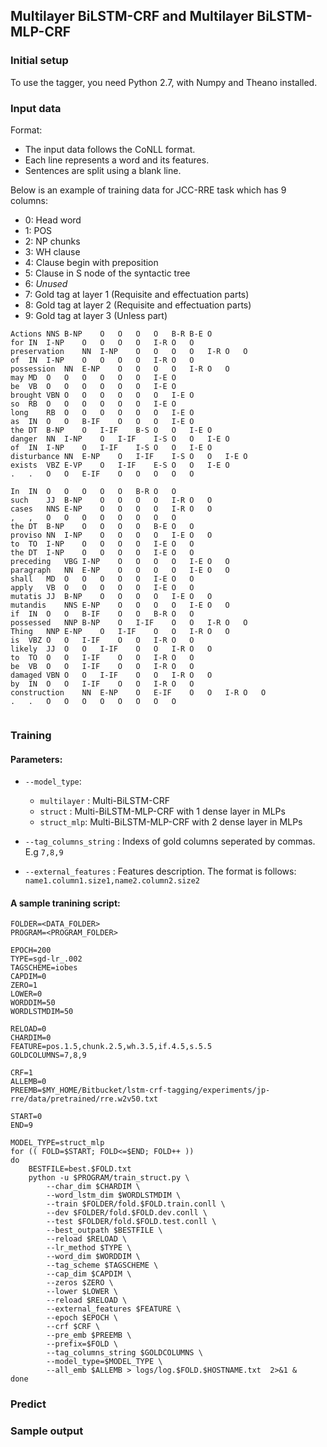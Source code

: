 ## Multilayer BiLSTM-CRF and Multilayer BiLSTM-MLP-CRF

### Initial setup

To use the tagger, you need Python 2.7, with Numpy and Theano installed.

### Input data

Format:
* The input data follows the CoNLL format. 
* Each line represents a word and its features. 
* Sentences are split using a blank line. 

Below is an example of training data for JCC-RRE task which has 9 columns:
* 0: Head word
* 1: POS
* 2: NP chunks
* 3: WH clause
* 4: Clause begin with preposition
* 5: Clause in S node of the syntactic tree
* 6: *Unused*
* 7: Gold tag at layer 1 (Requisite and effectuation parts)
* 8: Gold tag at layer 2 (Requisite and effectuation parts)
* 9: Gold tag at layer 3 (Unless part)


```
Actions	NNS	B-NP	O	O	O	O	B-R	B-E	O
for	IN	I-NP	O	O	O	O	I-R	O	O
preservation	NN	I-NP	O	O	O	O	I-R	O	O
of	IN	I-NP	O	O	O	O	I-R	O	O
possession	NN	E-NP	O	O	O	O	I-R	O	O
may	MD	O	O	O	O	O	O	I-E	O
be	VB	O	O	O	O	O	O	I-E	O
brought	VBN	O	O	O	O	O	O	I-E	O
so	RB	O	O	O	O	O	O	I-E	O
long	RB	O	O	O	O	O	O	I-E	O
as	IN	O	O	B-IF	O	O	O	I-E	O
the	DT	B-NP	O	I-IF	B-S	O	O	I-E	O
danger	NN	I-NP	O	I-IF	I-S	O	O	I-E	O
of	IN	I-NP	O	I-IF	I-S	O	O	I-E	O
disturbance	NN	E-NP	O	I-IF	I-S	O	O	I-E	O
exists	VBZ	E-VP	O	I-IF	E-S	O	O	I-E	O
.	.	O	O	E-IF	O	O	O	O	O
									
In	IN	O	O	O	O	O	B-R	O	O
such	JJ	B-NP	O	O	O	O	I-R	O	O
cases	NNS	E-NP	O	O	O	O	I-R	O	O
,	,	O	O	O	O	O	O	O	O
the	DT	B-NP	O	O	O	O	B-E	O	O
proviso	NN	I-NP	O	O	O	O	I-E	O	O
to	TO	I-NP	O	O	O	O	I-E	O	O
the	DT	I-NP	O	O	O	O	I-E	O	O
preceding	VBG	I-NP	O	O	O	O	I-E	O	O
paragraph	NN	E-NP	O	O	O	O	I-E	O	O
shall	MD	O	O	O	O	O	I-E	O	O
apply	VB	O	O	O	O	O	I-E	O	O
mutatis	JJ	B-NP	O	O	O	O	I-E	O	O
mutandis	NNS	E-NP	O	O	O	O	I-E	O	O
if	IN	O	O	B-IF	O	O	B-R	O	O
possessed	NNP	B-NP	O	I-IF	O	O	I-R	O	O
Thing	NNP	E-NP	O	I-IF	O	O	I-R	O	O
is	VBZ	O	O	I-IF	O	O	I-R	O	O
likely	JJ	O	O	I-IF	O	O	I-R	O	O
to	TO	O	O	I-IF	O	O	I-R	O	O
be	VB	O	O	I-IF	O	O	I-R	O	O
damaged	VBN	O	O	I-IF	O	O	I-R	O	O
by	IN	O	O	I-IF	O	O	I-R	O	O
construction	NN	E-NP	O	E-IF	O	O	I-R	O	O
.	.	O	O	O	O	O	O	O	O
									

```

### Training 

#### Parameters:
* `--model_type`: 
	* `multilayer` : Multi-BiLSTM-CRF
	* `struct` : Multi-BiLSTM-MLP-CRF with 1 dense layer in MLPs 
	* `struct_mlp`: Multi-BiLSTM-MLP-CRF with 2 dense layer in MLPs 

* `--tag_columns_string` : Indexs of gold columns seperated by commas. E.g `7,8,9`
* `--external_features` : Features description. The format is follows: `name1.column1.size1,name2.column2.size2`

#### A sample tranining script:
```
FOLDER=<DATA_FOLDER>
PROGRAM=<PROGRAM_FOLDER>

EPOCH=200
TYPE=sgd-lr_.002
TAGSCHEME=iobes
CAPDIM=0
ZERO=1
LOWER=0
WORDDIM=50
WORDLSTMDIM=50

RELOAD=0
CHARDIM=0
FEATURE=pos.1.5,chunk.2.5,wh.3.5,if.4.5,s.5.5
GOLDCOLUMNS=7,8,9

CRF=1
ALLEMB=0
PREEMB=$MY_HOME/Bitbucket/lstm-crf-tagging/experiments/jp-rre/data/pretrained/rre.w2v50.txt

START=0
END=9

MODEL_TYPE=struct_mlp
for (( FOLD=$START; FOLD<=$END; FOLD++ ))
do
	BESTFILE=best.$FOLD.txt
	python -u $PROGRAM/train_struct.py \
		--char_dim $CHARDIM \
		--word_lstm_dim $WORDLSTMDIM \
		--train $FOLDER/fold.$FOLD.train.conll \
		--dev $FOLDER/fold.$FOLD.dev.conll \
		--test $FOLDER/fold.$FOLD.test.conll \
		--best_outpath $BESTFILE \
		--reload $RELOAD \
		--lr_method $TYPE \
		--word_dim $WORDDIM \
		--tag_scheme $TAGSCHEME \
		--cap_dim $CAPDIM \
		--zeros $ZERO \
		--lower $LOWER \
		--reload $RELOAD \
		--external_features $FEATURE \
		--epoch $EPOCH \
		--crf $CRF \
		--pre_emb $PREEMB \
		--prefix=$FOLD \
		--tag_columns_string $GOLDCOLUMNS \
		--model_type=$MODEL_TYPE \
		--all_emb $ALLEMB > logs/log.$FOLD.$HOSTNAME.txt  2>&1 &
done
```

### Predict 


### Sample output 


